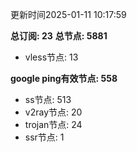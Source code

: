 更新时间2025-01-11 10:17:59

**总订阅: 23**
**总节点: 5881**
- vless节点: 13

**google ping有效节点: 558**
- ss节点: 513
- v2ray节点: 20
- trojan节点: 24
- ssr节点: 1
